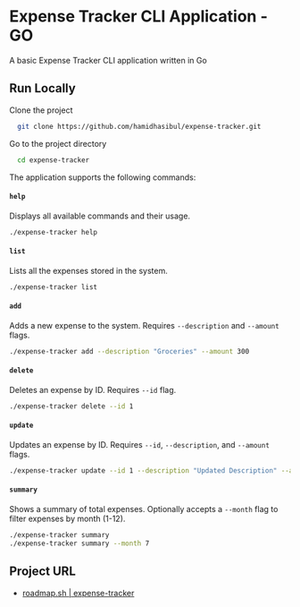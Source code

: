 # Expense Tracker CLI Application - GO

A basic Expense Tracker CLI application written in Go

## Run Locally

Clone the project

```bash
  git clone https://github.com/hamidhasibul/expense-tracker.git
```

Go to the project directory

```bash
  cd expense-tracker
```

The application supports the following commands:

#### `help`

Displays all available commands and their usage.

```bash
./expense-tracker help
```

#### `list`

Lists all the expenses stored in the system.

```bash
./expense-tracker list
```

#### `add`

Adds a new expense to the system. Requires `--description` and `--amount` flags.

```bash
./expense-tracker add --description "Groceries" --amount 300
```

#### `delete`

Deletes an expense by ID. Requires `--id` flag.

```bash
./expense-tracker delete --id 1
```

#### `update`

Updates an expense by ID. Requires `--id`, `--description`, and `--amount` flags.

```bash
./expense-tracker update --id 1 --description "Updated Description" --amount 400
```

#### `summary`

Shows a summary of total expenses. Optionally accepts a `--month` flag to filter expenses by month (1-12).

```bash
./expense-tracker summary
./expense-tracker summary --month 7
```

## Project URL

- [roadmap.sh | expense-tracker](https://roadmap.sh/projects/expense-tracker)
